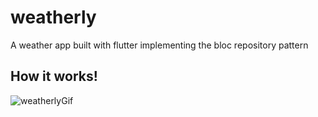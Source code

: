 # weatherly

A weather app built with flutter implementing the bloc repository pattern

## How it works!
![weatherlyGif](https://user-images.githubusercontent.com/13835725/56211368-a812d480-604f-11e9-80a0-2484482cb9ee.gif)

